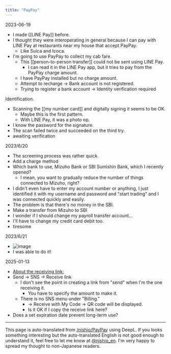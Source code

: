 ```yaml
---
title: "PayPay"
---
```


2023-06-19
- I made [[LINE Pay]] before.
- I thought they were interoperating in general because I can pay with LINE Pay at restaurants near my house that accept PayPay.
    - Like Suica and Icoca.
- I'm going to use PayPay to collect my cab fare.
    - This [[person-to-person transfer]] could not be sent using LINE Pay.
        - I can read it in the LINE Pay app, but it tries to pay from the PayPay charge amount.
    - I have PayPay installed but no charge amount.
    - Attempt to recharge -> Bank account is not registered.
    - Trying to register a bank account → Identity verification required

Identification.
- Scanning the [[my number card]] and digitally signing it seems to be OK.
    - Maybe this is the first pattern.
    - With LINE Pay, it was a photo op.
- I know the password for the signature.
- The scan failed twice and succeeded on the third try.
- awaiting verification

2023/6/20
- The screening process was rather quick.
- Add a charge method
- Which bank to use, Mizuho Bank or SBI Sumishin Bank, which I recently opened?
    - I mean, you want to gradually reduce the number of things connected to Mizuho, right?
- I didn't even have to enter my account number or anything, I just identified it with my username and password and "start trading" and I was connected quickly and easily.
- The problem is that there's no money in the SBI.
- Make a transfer from Mizuho to SBI
- I wonder if I should change my payroll transfer account...
- I'll have to change my credit card debit too.
- tiresome

2023/6/21
- ![image](https://gyazo.com/8993cfa4d931858f201c2d175cf375ef/thumb/1000)
- I was able to do it!

2025-01-13
- [About the receiving link:](https://paypay.ne.jp/help/c0189/)
- Send -> SNS -> Receive link
    - I don't see the point in creating a link from "send" when I'm the one receiving it.
        - You have to specify the amount to make it.
    - There is no SNS menu under "Billing."
        - → Receive with My Code → QR code will be displayed.
        - Is it OK if I copy the receive link here?
- Does a set expiration date prevent long-term use?



---
This page is auto-translated from [/nishio/PayPay](https://scrapbox.io/nishio/PayPay) using DeepL. If you looks something interesting but the auto-translated English is not good enough to understand it, feel free to let me know at [@nishio_en](https://twitter.com/nishio_en). I'm very happy to spread my thought to non-Japanese readers.